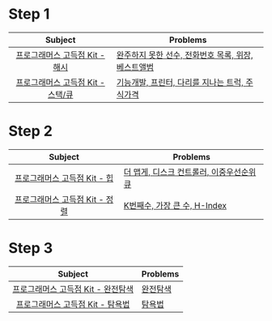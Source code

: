 # Step 1
|Subject|Problems|
|:---:|---|
|[프로그래머스 고득점 Kit - 해시](https://programmers.co.kr/learn/courses/30/parts/12077)|[완주하지 못한 선수, 전화번호 목록, 위장, 베스트앨범](./src/hash)|
|[프로그래머스 고득점 Kit - 스택/큐](https://programmers.co.kr/learn/courses/30/parts/12081)|[기능개발, 프린터, 다리를 지나는 트럭, 주식가격](./src/stackqueue)|

# Step 2
|Subject|Problems|
|:---:|---|
|[프로그래머스 고득점 Kit - 힙](https://programmers.co.kr/learn/courses/30/parts/12117)|[더 맵게, 디스크 컨트롤러, 이중우선순위큐](./src/heap)|
|[프로그래머스 고득점 Kit - 정렬](https://programmers.co.kr/learn/courses/30/parts/12198)|[K번째수, 가장 큰 수, H-Index](./src/sort)|

# Step 3
|Subject|Problems|
|:---:|---|
|[프로그래머스 고득점 Kit - 완전탐색](https://programmers.co.kr/learn/courses/30/parts/12230)|[완전탐색](./src/search)|
|[프로그래머스 고득점 Kit - 탐욕법](https://programmers.co.kr/learn/courses/30/parts/12244)|[탐욕법](./src/greedy)|
